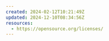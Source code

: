 ```yaml
---
created: 2024-02-12T10:21:49Z
updated: 2024-12-10T08:34:56Z
resources:
  - https://opensource.org/licenses/
---
```

